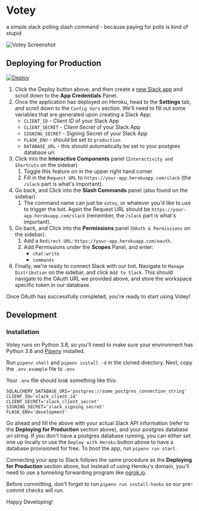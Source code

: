 # Votey

a simple slack polling slash command - because paying for polls is kind of stupid

![Votey Screenshot](https://user-images.githubusercontent.com/1365665/87252413-a9d07100-c427-11ea-9cc0-751902c99062.png)

## Deploying for Production

[![Deploy](https://www.herokucdn.com/deploy/button.svg)](https://heroku.com/deploy)

1. Click the Deploy button above, and then create a [new Slack app](https://api.slack.com/apps) and scroll down to the **App Credentials** Panel.
1. Once the application has deployed on Heroku, head to the **Settings** tab, and scroll down to the `Config Vars` section. We'll need to fill out some variables that are generated upon creating a Slack App:
    - `CLIENT_ID` - _Client ID_ of your Slack App
    - `CLIENT_SECRET` - _Client Secret_ of your Slack App
    - `SIGNING_SECRET` - Signing Secret of your Slack App
    - `FLASK_ENV` - should be set to `production`
    - `DATABASE_URL` - this should automatically be set to your postgres database uri
1. Click into the **Interactive Components** panel (`Interactivity and Shortcuts` on the sidebar)
    1. Toggle this feature on in the upper right hand corner
    1. Fill in the `Request URL` to `https://your-app.herokuapp.com/slack` (the `/slack` part is what's important).
1. Go back, and Click into the **Slash Commands** panel (also found on the sidebar)
    1. The command name can just be `votey`, or whatever you'd like to use to trigger the bot. Again the Request URL should be `https://your-app.herokuapp.com/slack` (remember, the `/slack` part is what's important).
1. Go back, and Click into the **Permissions** panel (`OAuth & Permissions` on the sidebar).
    1. Add a `Redirect URL`: `https://your-app.herokuapp.com/oauth`.
    1. Add Permissions under the **Scopes** Panel, and enter:
        - `chat:write`
        - `commands`
1. Finally, we're ready to connect Slack with our bot. Navigate to `Manage Distribution` on the sidebar, and click `Add to Slack`. This should navigate to the OAuth URL we provided above, and store the workspace specific token in our database.

Once OAuth has successfully completed, you're ready to start using Votey!

## Development
### Installation
Votey runs on Python 3.8, so you'll need to make sure your environment has Python 3.8 and [Pipenv](https://pipenv.readthedocs.io/en/latest/) installed.

Run `pipenv shell` and `pipenv install -d` in the cloned directory.
Next, copy the `.env.example` file to `.env`

Your `.env` file should look something like this:

```
SQLALCHEMY_DATABASE_URI='postgres://some_postgres_connection_string'
CLIENT_ID='slack_client_id'
CLIENT_SECRET='slack_client_secret'
SIGNING_SECRET='slack_signing_secret'
FLASK_ENV='development'
```

Go ahead and fill the above with your actual Slack API information (refer to the **Deploying for Production** section above), and your postgres database uri string. If you don't have a postgres database running, you can either set one up locally or use the `Deploy with Heroku` button above to have a database provisioned for free. To boot the app, run `pipenv run start`.

Connecting your app to Slack follows the same procedure as the **Deploying for Production** section above, but instead of using Heroku's domain, you'll need to use a tunneling forwarding program like [ngrok.io](http://ngrok.io/).

Before committing, don't forget to run `pipenv run install-hooks` so our pre-commit checks will run.

Happy Developing!